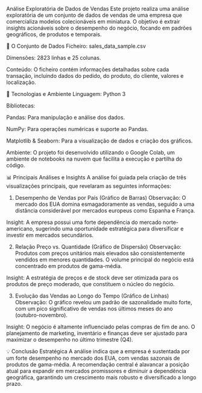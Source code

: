 Análise Exploratória de Dados de Vendas
Este projeto realiza uma análise exploratória de um conjunto de dados de vendas de uma empresa que comercializa modelos colecionáveis em miniatura. O objetivo é extrair insights acionáveis sobre o desempenho do negócio, focando em padrões geográficos, de produtos e temporais.

📁 O Conjunto de Dados
Ficheiro: sales_data_sample.csv

Dimensões: 2823 linhas e 25 colunas.

Conteúdo: O ficheiro contém informações detalhadas sobre cada transação, incluindo dados do pedido, do produto, do cliente, valores e localização.

🚀 Tecnologias e Ambiente
Linguagem: Python 3

Bibliotecas:

Pandas: Para manipulação e análise dos dados.

NumPy: Para operações numéricas e suporte ao Pandas.

Matplotlib & Seaborn: Para a visualização de dados e criação dos gráficos.

Ambiente: O projeto foi desenvolvido utilizando o Google Colab, um ambiente de notebooks na nuvem que facilita a execução e partilha do código.

📊 Principais Análises e Insights
A análise foi guiada pela criação de três visualizações principais, que revelaram as seguintes informações:

1. Desempenho de Vendas por País (Gráfico de Barras)
Observação: O mercado dos EUA domina esmagadoramente as vendas, seguido a uma distância considerável por mercados europeus como Espanha e França.

Insight: A empresa possui uma forte dependência do mercado norte-americano, sugerindo uma oportunidade estratégica para diversificar e investir em mercados secundários.

2. Relação Preço vs. Quantidade (Gráfico de Dispersão)
Observação: Produtos com preços unitários mais elevados são consistentemente vendidos em menores quantidades. O volume principal do negócio está concentrado em produtos de gama-média.

Insight: A estratégia de preços e de stock deve ser otimizada para os produtos de preço moderado, que constituem o núcleo do negócio.

3. Evolução das Vendas ao Longo do Tempo (Gráfico de Linhas)
Observação: O gráfico revelou um padrão de sazonalidade muito forte, com um pico significativo de vendas nos últimos meses do ano (outubro-novembro).

Insight: O negócio é altamente influenciado pelas compras de fim de ano. O planejamento de marketing, inventário e finanças deve ser ajustado para maximizar o desempenho no último trimestre (Q4).

💡 Conclusão Estratégica
A análise indica que a empresa é sustentada por um forte desempenho no mercado dos EUA, com vendas sazonais de produtos de gama-média. A recomendação central é alavancar a posição atual para expandir em mercados promissores e diminuir a dependência geográfica, garantindo um crescimento mais robusto e diversificado a longo prazo.

